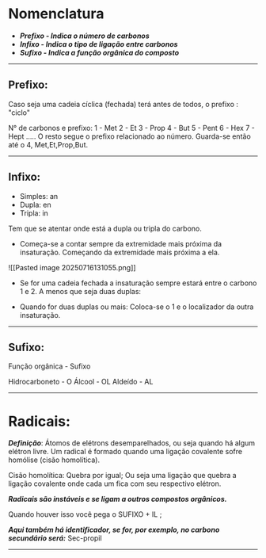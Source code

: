 # Nomenclatura

- ***Prefixo - Indica o número de carbonos***
- ***Infixo - Indica o tipo de ligação entre carbonos***
- ***Sufixo - Indica a função orgânica do composto***

---
## Prefixo:

Caso seja uma cadeia cíclica (fechada) terá antes de todos, o prefixo : "ciclo"

N° de carbonos e prefixo:
1 - Met
2 - Et
3 - Prop
4 - But
5 - Pent 
6 - Hex
7 - Hept
.....
O resto segue o prefixo relacionado ao número. Guarda-se então até o 4, Met,Et,Prop,But.

---
## Infixo:

- Simples: an
- Dupla: en
- Tripla: in

Tem que se atentar onde está a dupla ou tripla do carbono. 

- Começa-se a contar sempre da extremidade mais próxima da insaturação. Começando da extremidade mais próxima a ela. 

![[Pasted image 20250716131055.png]]

- Se for uma cadeia fechada a insaturação sempre estará entre o carbono 1 e 2. A menos que seja duas duplas:

- Quando for duas duplas ou mais: Coloca-se o 1 e o localizador da outra insaturação.  

----
## Sufixo:

Função orgânica - Sufixo

Hidrocarboneto - O
Álcool - OL
Aldeído - AL

---
# Radicais:

***Definição***: Átomos de elétrons desemparelhados, ou seja quando há algum elétron livre. Um radical é formado quando uma ligação covalente sofre homólise (cisão homolítica).

Cisão homolítica: Quebra por igual; Ou seja uma ligação que quebra a ligação covalente onde cada um fica com seu respectivo elétron. 

***Radicais são instáveis e se ligam a outros compostos orgânicos.***

Quando houver isso você pega o SUFIXO + IL ; 

***Aqui também há identificador, se for, por exemplo, no carbono secundário será:*** Sec-propil 

---
